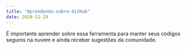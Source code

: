 ```yaml
---
title: "Aprendendo-sobre-GitHub"
date: 2020-12-29
---
```

É importante aprender sobre essa ferramenta para manter seus códigos seguros na nuvem e ainda receber sugestões da comunidade.
